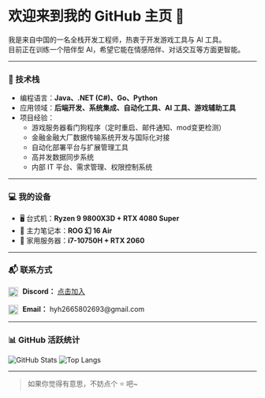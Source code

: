 # 欢迎来到我的 GitHub 主页 👋

我是来自中国的一名全栈开发工程师，热衷于开发游戏工具与 AI 工具。  
目前正在训练一个陪伴型 AI，希望它能在情感陪伴、对话交互等方面更智能。

---

### 🧰 技术栈

- 编程语言：**Java、.NET (C#)、Go、Python**
- 应用领域：**后端开发、系统集成、自动化工具、AI 工具、游戏辅助工具**
- 项目经验：
  - 游戏服务器看门狗程序（定时重启、邮件通知、mod变更检测）
  - 金融金融大厂数据传输系统开发与国际化对接
  - 自动化部署平台与扩展管理工具
  - 高并发数据同步系统
  - 内部 IT 平台、需求管理、权限控制系统

---

### 💻 我的设备

- 🖥️ 台式机：**Ryzen 9 9800X3D + RTX 4080 Super**
- 💼 主力笔记本：**ROG 幻 16 Air**
- 📡 家用服务器：**i7-10750H + RTX 2060**

---

### 📬 联系方式

<p align="left">
  <img src="https://img.icons8.com/color/48/discord-logo.png" width="20" style="vertical-align: middle; margin-right: 5px;" />
  <strong>Discord：</strong> <a href="https://discord.gg/3XpTt9W5">点击加入</a>
</p>

<p align="left">
  <img src="https://img.icons8.com/color/48/gmail-new.png" width="20" style="vertical-align: middle; margin-right: 5px;" />
  <strong>Email：</strong> hyh2665802693@gmail.com
</p>

---

### 📊 GitHub 活跃统计

![GitHub Stats](https://github-readme-stats.vercel.app/api?username=Heyh520&show_icons=true&theme=tokyonight&hide_border=false) ![Top Langs](https://github-readme-stats.vercel.app/api/top-langs/?username=Heyh520&layout=compact&theme=tokyonight&hide_border=false)



---

> 如果你觉得有意思，不妨点个 ⭐ 吧~
